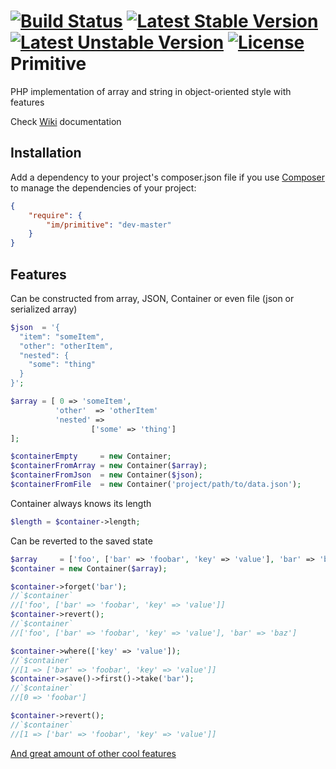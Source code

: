 [![Build Status](https://travis-ci.org/imkrimerman/primitive.svg?branch=master)](https://travis-ci.org/imkrimerman/primitive) [![Latest Stable Version](https://poser.pugx.org/im/primitive/v/stable.svg)](https://packagist.org/packages/im/primitive) [![Latest Unstable Version](https://poser.pugx.org/im/primitive/v/unstable.svg)](https://packagist.org/packages/im/primitive) [![License](https://poser.pugx.org/im/primitive/license.svg)](https://packagist.org/packages/im/primitive)
Primitive
=========

PHP implementation of array and string in object-oriented style with features

Check [Wiki](https://github.com/imkrimerman/primitive/wiki) documentation

Installation
------------
Add a dependency to your project's composer.json file if you use [Composer](http://getcomposer.org/) to manage the dependencies of your project:
```json
{
    "require": {
        "im/primitive": "dev-master"
    }
}
```
Features
-----
Can be constructed from array, JSON, Container or even file (json or serialized array)
```php
$json  = '{
  "item": "someItem",
  "other": "otherItem",
  "nested": {
    "some": "thing"
  }
}';

$array = [ 0 => 'someItem',
          'other'  => 'otherItem'
          'nested' => 
                  ['some' => 'thing']
];

$containerEmpty     = new Container;
$containerFromArray = new Container($array);
$containerFromJson  = new Container($json);
$containerFromFile  = new Container('project/path/to/data.json');
```
Container always knows its length
```php
$length = $container->length;
```
Can be reverted to the saved state
```php
$array     = ['foo', ['bar' => 'foobar', 'key' => 'value'], 'bar' => 'baz'];
$container = new Container($array);

$container->forget('bar');
//`$container`
//['foo', ['bar' => 'foobar', 'key' => 'value']]
$container->revert();
//`$container`
//['foo', ['bar' => 'foobar', 'key' => 'value'], 'bar' => 'baz']

$container->where(['key' => 'value']);
//`$container`
//[1 => ['bar' => 'foobar', 'key' => 'value']]
$container->save()->first()->take('bar');
//`$container`
//[0 => 'foobar']

$container->revert();
//`$container`
//[1 => ['bar' => 'foobar', 'key' => 'value']]
```
[And great amount of other cool features](https://github.com/imkrimerman/primitive/wiki)
